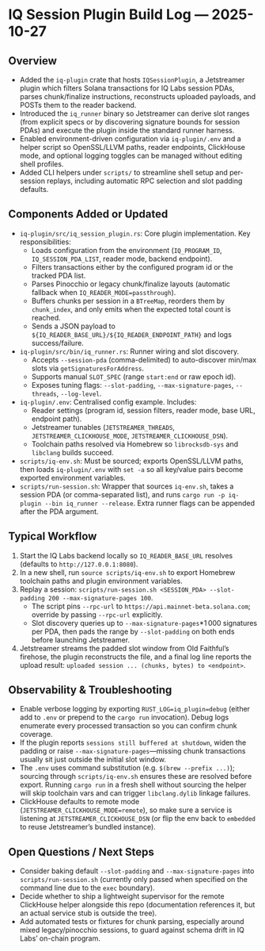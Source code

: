 # IQ Session Plugin Build Log — 2025-10-27

## Overview
- Added the `iq-plugin` crate that hosts `IQSessionPlugin`, a Jetstreamer plugin which filters Solana transactions for IQ Labs session PDAs, parses chunk/finalize instructions, reconstructs uploaded payloads, and POSTs them to the reader backend.
- Introduced the `iq_runner` binary so Jetstreamer can derive slot ranges (from explicit specs or by discovering signature bounds for session PDAs) and execute the plugin inside the standard runner harness.
- Enabled environment-driven configuration via `iq-plugin/.env` and a helper script so OpenSSL/LLVM paths, reader endpoints, ClickHouse mode, and optional logging toggles can be managed without editing shell profiles.
- Added CLI helpers under `scripts/` to streamline shell setup and per-session replays, including automatic RPC selection and slot padding defaults.

## Components Added or Updated
- `iq-plugin/src/iq_session_plugin.rs`: Core plugin implementation. Key responsibilities:
  - Loads configuration from the environment (`IQ_PROGRAM_ID`, `IQ_SESSION_PDA_LIST`, reader mode, backend endpoint).
  - Filters transactions either by the configured program id or the tracked PDA list.
  - Parses Pinocchio or legacy chunk/finalize layouts (automatic fallback when `IQ_READER_MODE=passthrough`).
  - Buffers chunks per session in a `BTreeMap`, reorders them by `chunk_index`, and only emits when the expected total count is reached.
  - Sends a JSON payload to `${IQ_READER_BASE_URL}/${IQ_READER_ENDPOINT_PATH}` and logs success/failure.
- `iq-plugin/src/bin/iq_runner.rs`: Runner wiring and slot discovery.
  - Accepts `--session-pda` (comma-delimited) to auto-discover min/max slots via `getSignaturesForAddress`.
  - Supports manual `SLOT_SPEC` (range `start:end` or raw epoch id).
  - Exposes tuning flags: `--slot-padding`, `--max-signature-pages`, `--threads`, `--log-level`.
- `iq-plugin/.env`: Centralised config example. Includes:
  - Reader settings (program id, session filters, reader mode, base URL, endpoint path).
  - Jetstreamer tunables (`JETSTREAMER_THREADS`, `JETSTREAMER_CLICKHOUSE_MODE`, `JETSTREAMER_CLICKHOUSE_DSN`).
  - Toolchain paths resolved via Homebrew so `librocksdb-sys` and `libclang` builds succeed.
- `scripts/iq-env.sh`: Must be sourced; exports OpenSSL/LLVM paths, then loads `iq-plugin/.env` with `set -a` so all key/value pairs become exported environment variables.
- `scripts/run-session.sh`: Wrapper that sources `iq-env.sh`, takes a session PDA (or comma-separated list), and runs `cargo run -p iq-plugin --bin iq_runner --release`. Extra runner flags can be appended after the PDA argument.

## Typical Workflow
1. Start the IQ Labs backend locally so `IQ_READER_BASE_URL` resolves (defaults to `http://127.0.0.1:8080`).
2. In a new shell, run `source scripts/iq-env.sh` to export Homebrew toolchain paths and plugin environment variables.
3. Replay a session: `scripts/run-session.sh <SESSION_PDA> --slot-padding 200 --max-signature-pages 100`.
   - The script pins `--rpc-url` to `https://api.mainnet-beta.solana.com`; override by passing `--rpc-url` explicitly.
   - Slot discovery queries up to `--max-signature-pages`*1 000 signatures per PDA, then pads the range by `--slot-padding` on both ends before launching Jetstreamer.
4. Jetstreamer streams the padded slot window from Old Faithful’s firehose, the plugin reconstructs the file, and a final log line reports the upload result: `uploaded session ... (chunks, bytes) to <endpoint>`.

## Observability & Troubleshooting
- Enable verbose logging by exporting `RUST_LOG=iq_plugin=debug` (either add to `.env` or prepend to the `cargo run` invocation). Debug logs enumerate every processed transaction so you can confirm chunk coverage.
- If the plugin reports `sessions still buffered at shutdown`, widen the padding or raise `--max-signature-pages`—missing chunk transactions usually sit just outside the initial slot window.
- The `.env` uses command substitution (e.g. `$(brew --prefix ...)`); sourcing through `scripts/iq-env.sh` ensures these are resolved before export. Running `cargo run` in a fresh shell without sourcing the helper will skip toolchain vars and can trigger `libclang.dylib` linkage failures.
- ClickHouse defaults to remote mode (`JETSTREAMER_CLICKHOUSE_MODE=remote`), so make sure a service is listening at `JETSTREAMER_CLICKHOUSE_DSN` (or flip the env back to `embedded` to reuse Jetstreamer’s bundled instance).

## Open Questions / Next Steps
- Consider baking default `--slot-padding` and `--max-signature-pages` into `scripts/run-session.sh` (currently only passed when specified on the command line due to the `exec` boundary).
- Decide whether to ship a lightweight supervisor for the remote ClickHouse helper alongside this repo (documentation references it, but an actual service stub is outside the tree).
- Add automated tests or fixtures for chunk parsing, especially around mixed legacy/pinocchio sessions, to guard against schema drift in IQ Labs’ on-chain program.


